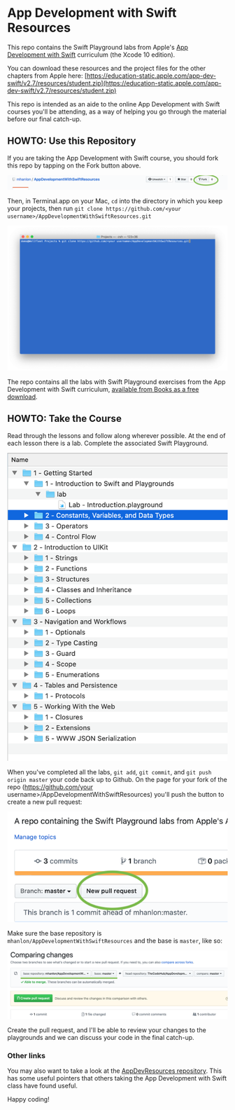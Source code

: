 # App Development with Swift Resources

This repo contains the Swift Playground labs from Apple's [App Development with Swift](https://books.apple.com/us/book/app-development-with-swift/id1465002990) curriculum (the Xcode 10 edition).

You can download these resources and the project files for the other chapters from Apple here: [https://education-static.apple.com/app-dev-swift/v2.7/resources/student.zip](https://education-static.apple.com/app-dev-swift/v2.7/resources/student.zip)

This repo is intended as an aide to the online App Development with Swift courses you'll be attending, as a way of helping you go through the material before our final catch-up.

## HOWTO: Use this Repository

If you are taking the App Development with Swift course, you should fork this repo by tapping on the Fork button above.

![](images/fork.png)


Then, in Terminal.app on your Mac, `cd` into the directory in which you keep your projects, then run `git clone https://github.com/<your username>/AppDevelopmentWithSwiftResources.git`

![](images/git-clone.png)


The repo contains all the labs with Swift Playground exercises from the App Development with Swift curriculum, [available from Books as a free download](https://books.apple.com/us/book/app-development-with-swift/id1465002990).

## HOWTO:  Take the Course

Read through the lessons and follow along wherever possible. At the end of each lesson there is a lab. Complete the associated Swift Playground.

![](images/the-labs.png)


When you've completed all the labs, `git add`, `git commit`, and `git push origin master` your code back up to Github. On the page for your fork of the repo (https://github.com/your username>/AppDevelopmentWithSwiftResources) you'll push the button to create a new pull request:

![](images/new-pull-request-button.png)




Make sure the base repository is `mhanlon/AppDevelopmentWithSwiftResources` and the base is `master`, like so:

![](images/pull-request-base.png)


Create the pull request, and I'll be able to review your changes to the playgrounds and we can discuss your code in the final catch-up.

### Other links
You may also want to take a look at the [AppDevResources repository](https://github.com/mhanlon/AppDevResources). This has some useful pointers that others taking the App Development with Swift class have found useful.

Happy coding!